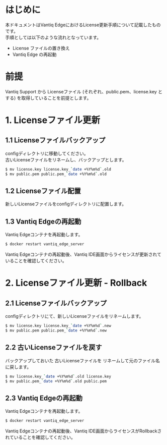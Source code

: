 # はじめに
本ドキュメントはVantiq EdgeにおけるLicense更新手順について記載したものです。  
手順としては以下のような流れとなっています。  
- License ファイルの置き換え  
- Vantiq Edge の再起動  

# 前提 
Vantiq Support から Licenseファイル (それぞれ、public.pem、license.key とする) を取得していることを前提とします。

# 1. Licenseファイル更新

## 1.1 Licenseファイルバックアップ
configディレクトリに移動してください。  
古いLicenseファイルをリネームし、バックアップとします。  
```sh
$ mv license.key license.key_`date +%Y%m%d`.old
$ mv public.pem public.pem_`date +%Y%m%d`.old
```

## 1.2 Licenseファイル配置
新しいLicenseファイルをconfigディレクトリに配置します。

## 1.3 Vantiq Edgeの再起動
Vantiq Edgeコンテナを再起動します。
```sh
$ docker restart vantiq_edge_server
```

Vantiq Edgeコンテナの再起動後、Vantiq IDE画面からライセンスが更新されていることを確認してください。

# 2. Licenseファイル更新 - Rollback

## 2.1 Licenseファイルバックアップ
configディレクトリにて、新しいLicenseファイルをリネームします。
```sh
$ mv license.key license.key_`date +%Y%m%d`.new
$ mv public.pem public.pem_`date +%Y%m%d`.new
```

## 2.2 古いLicenseファイルを戻す
バックアップしておいた 古いLicenseファイルを リネームして元のファイル名に戻します。
```sh
$ mv license.key_`date +%Y%m%d`.old license.key
$ mv public.pem_`date +%Y%m%d`.old public.pem
```

## 2.3 Vantiq Edgeの再起動
Vantiq Edgeコンテナを再起動します。
```sh
$ docker restart vantiq_edge_server
```

Vantiq Edgeコンテナの再起動後、Vantiq IDE画面からライセンスがRollbackされていることを確認してください。